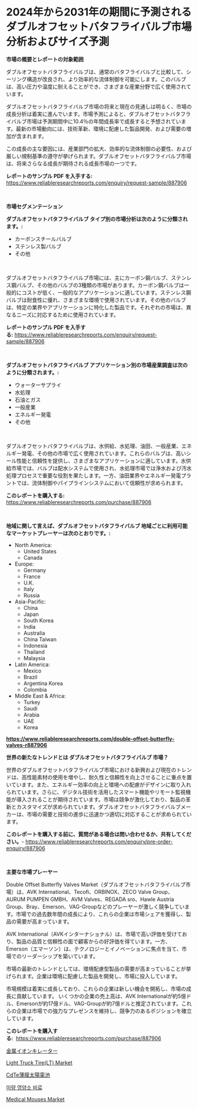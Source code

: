 <p><h1>2024年から2031年の期間に予測されるダブルオフセットバタフライバルブ市場分析およびサイズ予測</h1></p><p><strong>市場の概要とレポートの対象範囲</strong></p>
<p><p>ダブルオフセットバタフライバルブは、通常のバタフライバルブと比較して、シーリング構造が改良され、より効率的な流体制御を可能にします。このバルブは、高い圧力や温度に耐えることができ、さまざまな産業分野で広く使用されています。</p><p>ダブルオフセットバタフライバルブ市場の将来と現在の見通しは明るく、市場の成長分析は着実に進んでいます。市場予測によると、ダブルオフセットバタフライバルブ市場は予測期間中に10.4％の年間成長率で成長すると予想されています。最新の市場動向には、技術革新、環境に配慮した製品開発、および需要の増加が含まれます。</p><p>この成長の主な要因には、産業部門の拡大、効率的な流体制御の必要性、および厳しい規制基準の遵守が挙げられます。ダブルオフセットバタフライバルブ市場は、将来さらなる成長が期待される成長市場の一つです。</p></p>
<p><strong>レポートのサンプル PDF を入手する:</strong> <a href="https://www.reliableresearchreports.com/enquiry/request-sample/887906">https://www.reliableresearchreports.com/enquiry/request-sample/887906</a></p>
<p>&nbsp;</p>
<p><strong>市場セグメンテーション</strong></p>
<p><strong>ダブルオフセットバタフライバルブ タイプ別の市場分析は次のように分類されます。:</strong></p>
<p><ul><li>カーボンスチールバルブ</li><li>ステンレス製バルブ</li><li>その他</li></ul></p>
<p>&nbsp;</p>
<p><p>ダブルオフセットバタフライバルブ市場には、主にカーボン鋼バルブ、ステンレス鋼バルブ、その他のバルブの3種類の市場があります。カーボン鋼バルブは一般的にコストが低く、一般的なアプリケーションに適しています。ステンレス鋼バルブは耐食性に優れ、さまざまな環境で使用されています。その他のバルブは、特定の業界やアプリケーションに特化した製品です。それぞれの市場は、異なるニーズに対応するために使用されています。</p></p>
<p><strong>レポートのサンプル PDF を入手する:</strong>&nbsp;<a href="https://www.reliableresearchreports.com/enquiry/request-sample/887906">https://www.reliableresearchreports.com/enquiry/request-sample/887906</a></p>
<p>&nbsp;</p>
<p><strong> ダブルオフセットバタフライバルブ アプリケーション別の市場産業調査は次のように分類されます。:</strong></p>
<p><ul><li>ウォーターサプライ</li><li>水処理</li><li>石油とガス</li><li>一般産業</li><li>エネルギー発電</li><li>その他</li></ul></p>
<p>&nbsp;</p>
<p><p>ダブルオフセットバタフライバルブは、水供給、水処理、油田、一般産業、エネルギー発電、その他の市場で広く使用されています。これらのバルブは、高いシール性能と信頼性を提供し、さまざまなアプリケーションに適しています。水供給市場では、バルブは配水システムで使用され、水処理市場では浄水および汚水処理プロセスで重要な役割を果たします。一方、油田業界やエネルギー発電プラントでは、流体制御やパイプラインシステムにおいて信頼性が求められます。</p></p>
<p><strong>このレポートを購入する:</strong>&nbsp; <a href="https://www.reliableresearchreports.com/purchase/887906">https://www.reliableresearchreports.com/purchase/887906</a></p>
<p>&nbsp;</p>
<p><strong>地域に関して言えば、ダブルオフセットバタフライバルブ 地域ごとに利用可能なマーケットプレーヤーは次のとおりです。:</strong></p>
<p><ul>
    <li>
        North America:
        <ul>
            <li>United States</li>
            <li>Canada</li>
        </ul>
    </li>
    <li>
        Europe:
        <ul>
            <li>Germany</li>
            <li>France</li>
            <li>U.K.</li>
            <li>Italy</li>
            <li>Russia</li>
        </ul>
    </li>
    <li>
        Asia-Pacific:
        <ul>
            <li>China</li>
            <li>Japan</li>
            <li>South Korea</li>
            <li>India</li>
            <li>Australia</li>
            <li>China Taiwan</li>
            <li>Indonesia</li>
            <li>Thailand</li>
            <li>Malaysia</li>
        </ul>
    </li>
    <li>
        Latin America:
        <ul>
            <li>Mexico</li>
            <li>Brazil</li>
            <li>Argentina Korea</li>
            <li>Colombia</li>
        </ul>
    </li>
    <li>
        Middle East & Africa:
        <ul>
            <li>Turkey</li>
            <li>Saudi</li>
            <li>Arabia</li>
            <li>UAE</li>
            <li>Korea</li>
        </ul>
    </li>
    </ul></p>
<p><strong><a href="https://www.reliableresearchreports.com/double-offset-butterfly-valves-r887906">https://www.reliableresearchreports.com/double-offset-butterfly-valves-r887906</a></strong>&nbsp;</p>
<p><strong>世界の新たなトレンドとは ダブルオフセットバタフライバルブ 市場？</strong></p>
<p><p>世界のダブルオフセットバタフライバルブ市場における新興および現在のトレンドは、高性能素材の使用を増やし、耐久性と信頼性を向上させることに重点を置いています。また、エネルギー効率の向上と環境への配慮がデザインに取り入れられています。さらに、デジタル技術を活用したスマート機能やリモート監視機能が導入されることが期待されています。市場は競争が激化しており、製品の革新とカスタマイズが求められています。ダブルオフセットバタフライバルブメーカーは、市場の需要と技術の進歩に迅速かつ適切に対応することが求められています。</p></p>
<p><strong>このレポートを購入する前に、質問がある場合は問い合わせるか、共有してください。</strong>- <a href="https://www.reliableresearchreports.com/enquiry/pre-order-enquiry/887906">https://www.reliableresearchreports.com/enquiry/pre-order-enquiry/887906</a></p>
<p>&nbsp;</p>
<p><strong>主要な市場プレーヤー</strong></p>
<p><p>Double Offset Butterfly Valves Market（ダブルオフセットバタフライバルブ市場）は、AVK International、Tecofi、ORBINOX、ZECO Valve Group、AURUM PUMPEN GMBH、AVM Valves、REGADA sro、Hawle Austria Group、Bray、Emerson、VAG-Groupなどのプレーヤーが激しく競争しています。市場での過去数年間の成長により、これらの企業は市場シェアを獲得し、製品の需要が高まっています。 </p><p>AVK International（AVKインターナショナル）は、市場で高い評価を受けており、製品の品質と信頼性の面で顧客からの好評価を得ています。一方、Emerson（エマーソン）は、テクノロジーとイノベーションに焦点を当て、市場でのリーダーシップを築いています。 </p><p>市場の最新のトレンドとしては、環境配慮型製品の需要が高まっていることが挙げられます。企業は環境に配慮した製品を開発し、市場に投入しています。 </p><p>市場規模は着実に成長しており、これらの企業は新しい機会を開拓し、市場の成長に貢献しています。 いくつかの企業の売上高は、AVK Internationalが約5億ドル、Emersonが約17億ドル、VAG-Groupが約7億ドルと推定されています。これらの企業は市場での強力なプレゼンスを維持し、競争力のあるポジションを確立しています。</p></p>
<p><strong>このレポートを購入する:</strong>&nbsp;&nbsp;<a href="https://www.reliableresearchreports.com/purchase/887906">https://www.reliableresearchreports.com/purchase/887906</a></p>
<p><p><a href="https://medium.com/@lelanadden5645/%E9%87%91%E5%B1%9E%E3%82%A4%E3%82%AA%E3%83%B3%E3%82%AD%E3%83%AC%E3%83%BC%E3%82%BF%E3%83%BC%E5%B8%82%E5%A0%B4%E3%81%AF-%E5%B8%82%E5%A0%B4%E3%82%B7%E3%82%A7%E3%82%A2-%E3%82%B5%E3%82%A4%E3%82%BA-2031%E5%B9%B4%E3%81%BE%E3%81%A7%E3%81%AE%E4%BA%88%E6%B8%AC%E3%81%AB%E7%84%A6%E7%82%B9%E3%82%92%E5%BD%93%E3%81%A6%E3%81%A6%E3%81%84%E3%81%BE%E3%81%99-2d056e0ff5d5">金属イオンキレーター</a></p><p><a href="https://www.linkedin.com/pulse/light-truck-tirelt-market-analysis-size-global-industry-overview-evvhe?trackingId=T%2FeWUjCHMWhNNCs6o0cUnQ%3D%3D">Light Truck Tire(LT) Market</a></p><p><a href="https://medium.com/@lonnyguann/cdte%E8%96%84%E8%86%9C%E5%A4%AA%E9%99%BD%E9%9B%BB%E6%B1%A0%E5%B8%82%E5%A0%B4%E3%81%AE%E5%88%86%E6%9E%90-%E3%82%B0%E3%83%AD%E3%83%BC%E3%83%90%E3%83%AB%E7%94%A3%E6%A5%AD%E3%81%AE%E8%A6%8B%E9%80%9A%E3%81%97%E3%81%A8%E4%BA%88%E6%B8%AC-2024%E5%B9%B4%E3%81%8B%E3%82%892031%E5%B9%B4-e9da3cb15b69">CdTe薄膜太陽電池</a></p><p><a href="https://github.com/OwenHamiytll568745/Market-Research-Report-List-1/blob/main/536398621299.md">미량 영양소 비료</a></p><p><a href="https://github.com/dringals/Market-Research-Report-List-3/blob/main/medical-mouses-market.md">Medical Mouses Market</a></p></p>
